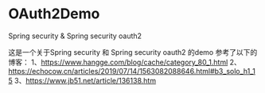 # OAuth2Demo
Spring security &amp; Spring security oauth2

这是一个关于Spring security 和 Spring security oauth2 的demo
参考了以下的博客：
  1、https://www.hangge.com/blog/cache/category_80_1.html
  2、https://echocow.cn/articles/2019/07/14/1563082088646.html#b3_solo_h1_15
  3、https://www.jb51.net/article/136138.htm
